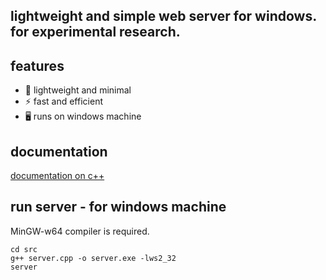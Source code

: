 ## lightweight and simple web server for windows. for experimental research.

## features  
- 🔹 lightweight and minimal  
- ⚡ fast and efficient  
- 🖥️ runs on windows machine  

## documentation
[documentation on c++](https://devdocs.io/cpp/)

## run server - for windows machine
MinGW-w64 compiler is required.
```
cd src
g++ server.cpp -o server.exe -lws2_32
server
```